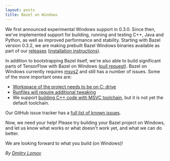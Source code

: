 ```yaml
---
layout: posts
title: Bazel on Windows
---
```


We first announced experimental Windows support in 0.3.0. Since then, we've
implemented support for building, running and testing C++, Java and Python,
as well as improved performance and stability. Starting with
Bazel version 0.3.2, we are making prebuilt Bazel Windows binaries available
as part of our
[releases](https://github.com/bazelbuild/bazel/releases)
([installation instructions](/docs/windows.html#using-the-release-binary)).

In addition to bootstrapping Bazel itself, we're also able to build
significant parts of TensorFlow with Bazel on Windows
([pull request](https://github.com/tensorflow/tensorflow/pull/4796)).
Bazel on Windows currently requires [msys2](https://msys2.github.io/) and
still has a number of issues. Some of the more important ones are:

 * [Workspace of the project needs to be on C: drive](https://github.com/bazelbuild/bazel/issues/1463)
 * [Runfiles will require additional tweaking](https://github.com/bazelbuild/bazel/issues/1212)
 * We support [building C++ code with MSVC toolchain](/docs/windows.html#build-c),
   but it is not yet the default toolchain.

Our GitHub issue tracker has a [full list of known issues](https://github.com/bazelbuild/bazel/issues?q=is%3Aissue+is%3Aopen+label%3A%22category%3A+multi-platform+%3E+windows%22).

Now, we need your help! Please try building your Bazel project on Windows,
and let us know what works or what doesn't work yet, and what we can do better.

We are looking forward to what you build (on Windows)!

*By [Dmitry Lomov](https://github.com/dslomov)*
